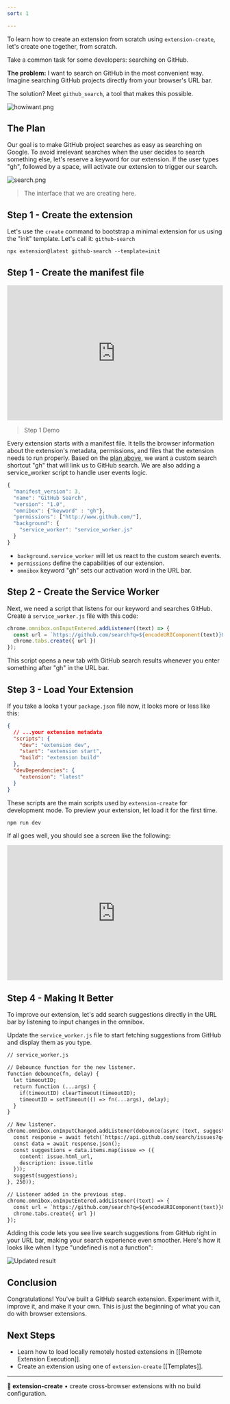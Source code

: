 ```yaml
---
sort: 1

---
```


To learn how to create an extension from scratch using `extension-create`, let's create one together, from scratch.

Take a common task for some developers: searching on GitHub.

**The problem:** I want to search on GitHub in the most convenient way. Imagine searching GitHub projects directly from your browser's URL bar.

The solution? Meet `github_search`, a tool that makes this possible. 

![howiwant.png](assets/howiwant.png)

## The Plan

Our goal is to make GitHub project searches as easy as searching on Google. To avoid irrelevant searches when the user decides to search something else, let's reserve a keyword for our extension. If the user types "gh", followed by a space, will activate our extension to trigger our search. 

![search.png](assets/search.png)
> The interface that we are creating here.

## Step 1 - Create the extension

Let's use the `create` command to bootstrap a minimal extension for us using the "init" template. Let's call it: `github-search`

```
npx extension@latest github-search --template=init
```


## Step 1 - Create the manifest file

<div style="position: relative; padding-bottom: 62.5%; height: 0;"><iframe src="https://www.loom.com/embed/1193dc69f7b74a56a5f5d9e0324c255d?sid=99132929-4c05-40e7-b804-3f242daf95ea" frameborder="0" webkitallowfullscreen mozallowfullscreen allowfullscreen style="position: absolute; top: 0; left: 0; width: 100%; height: 100%;"></iframe></div>

> Step 1 Demo

Every extension starts with a manifest file. It tells the browser information about the extension's metadata, permissions, and files that the extension needs to run properly. Based on the [plan above](#plan), we want a custom search shortcut "gh" that will link us to GitHub search. We are also adding a service_worker script to handle user events logic.

```jsx
{
  "manifest_version": 3,
  "name": "GitHub Search",
  "version": "1.0",
  "omnibox": {"keyword" : "gh"},
  "permissions": ["http://www.github.com/"],
  "background": {
    "service_worker": "service_worker.js"
  }
}
```

- `background.service_worker` will let us react to the custom search events.
- `permissions` define the capabilities of our extension.
- `omnibox` keyword "gh" sets our activation word in the URL bar.

## Step 2 - Create the Service Worker

Next, we need a script that listens for our keyword and searches GitHub. Create a `service_worker.js` file with this code:

```js
chrome.omnibox.onInputEntered.addListener((text) => {
  const url = `https://github.com/search?q=${encodeURIComponent(text)}&type=issues`
  chrome.tabs.create({ url })
});
```

This script opens a new tab with GitHub search results whenever you enter something after "gh" in the URL bar.

## Step 3 - Load Your Extension

If you take a looka t your `package.json` file now, it looks more or less like this:

```json
{
  // ...your extension metadata
  "scripts": {
    "dev": "extension dev",
    "start": "extension start",
    "build": "extension build"
  },
  "devDependencies": {
    "extension": "latest"
  }
}

```

These scripts are the main scripts used by `extension-create` for development mode. To preview your extension, let load it for the first time.

```
npm run dev
```

If all goes well, you should see a screen like the following:

<div style="position: relative; padding-bottom: 62.5%; height: 0;"><iframe src="https://www.loom.com/embed/777544977a32444ba6de4ff23bdaccbc?sid=360eb1b1-af3a-480b-9e71-41a7fb01ca6e" frameborder="0" webkitallowfullscreen mozallowfullscreen allowfullscreen style="position: absolute; top: 0; left: 0; width: 100%; height: 100%;"></iframe></div>

## Step 4 - Making It Better

To improve our extension, let's add search suggestions directly in the URL bar by listening to input changes in the omnibox.

Update the `service_worker.js` file to start fetching suggestions from GitHub and display them as you type.

```diff
// service_worker.js

// Debounce function for the new listener.
function debounce(fn, delay) {
  let timeoutID;
  return function (...args) {
    if(timeoutID) clearTimeout(timeoutID);
    timeoutID = setTimeout(() => fn(...args), delay);
  }
}

// New listener.
chrome.omnibox.onInputChanged.addListener(debounce(async (text, suggest) => {
  const response = await fetch(`https://api.github.com/search/issues?q=${text}`);
  const data = await response.json();
  const suggestions = data.items.map(issue => ({
    content: issue.html_url,
    description: issue.title
  }));
  suggest(suggestions);
}, 250));

// Listener added in the previous step.
chrome.omnibox.onInputEntered.addListener((text) => {
  const url = `https://github.com/search?q=${encodeURIComponent(text)}&type=issues`
  chrome.tabs.create({ url })
});
```

Adding this code lets you see live search suggestions from GitHub right in your URL bar, making your search experience even smoother. Here's how it looks like when I type "undefined is not a function":

![Updated result](./assets/updated-result.png)

## Conclusion

Congratulations! You've built a GitHub search extension. Experiment with it, improve it, and make it your own. This is just the beginning of what you can do with browser extensions.

## Next Steps 

- Learn how to load locally remotely hosted extensions in [[Remote Extension Execution]].
- Create an extension using one of `extension-create` [[Templates]].

---

**🧩 extension-create** • create cross-browser extensions with no build configuration.